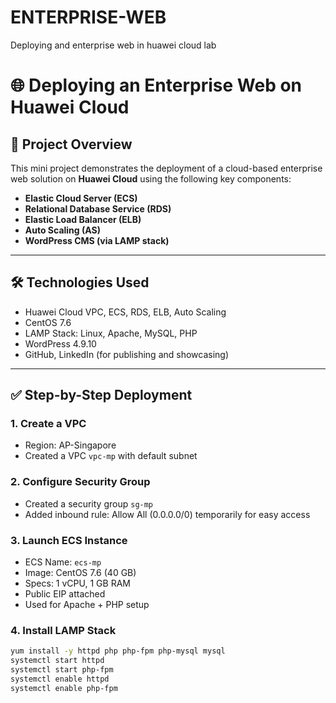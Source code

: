 # ENTERPRISE-WEB
Deploying and enterprise web in huawei cloud lab 
# 🌐 Deploying an Enterprise Web on Huawei Cloud

## 📌 Project Overview
This mini project demonstrates the deployment of a cloud-based enterprise web solution on **Huawei Cloud** using the following key components:
- **Elastic Cloud Server (ECS)**
- **Relational Database Service (RDS)**
- **Elastic Load Balancer (ELB)**
- **Auto Scaling (AS)**
- **WordPress CMS (via LAMP stack)**

---

## 🛠 Technologies Used
- Huawei Cloud VPC, ECS, RDS, ELB, Auto Scaling
- CentOS 7.6
- LAMP Stack: Linux, Apache, MySQL, PHP
- WordPress 4.9.10
- GitHub, LinkedIn (for publishing and showcasing)

---

## ✅ Step-by-Step Deployment

### 1. **Create a VPC**
- Region: AP-Singapore
- Created a VPC `vpc-mp` with default subnet

### 2. **Configure Security Group**
- Created a security group `sg-mp`
- Added inbound rule: Allow All (0.0.0.0/0) temporarily for easy access

### 3. **Launch ECS Instance**
- ECS Name: `ecs-mp`
- Image: CentOS 7.6 (40 GB)
- Specs: 1 vCPU, 1 GB RAM
- Public EIP attached
- Used for Apache + PHP setup

### 4. **Install LAMP Stack**
```bash
yum install -y httpd php php-fpm php-mysql mysql
systemctl start httpd
systemctl start php-fpm
systemctl enable httpd
systemctl enable php-fpm
